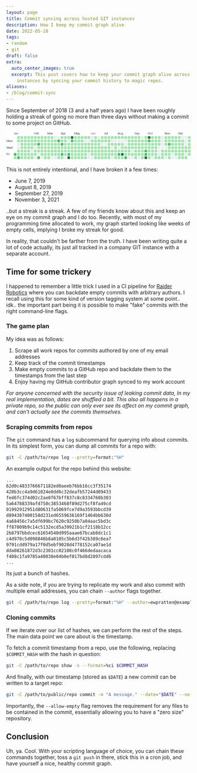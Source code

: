 ```yaml
---
layout: page
title: Commit syncing across hosted GIT instances
description: How I keep my commit graph alive
date: 2022-05-18
tags:
- random
- git
draft: false
extra:
  auto_center_images: true
  excerpt: This post covers how to keep your commit graph alive across multiple GIT
    instances by syncing your commit history to magic repos.
aliases:
- /blog/commit-sync
---
```


Since September of 2018 (3 and a half years ago) I have been roughly holding a streak of going no more than three days without making a commit to some project on GitHub.

![A screenshot of my commit history last year](/images/posts/commit-sync/commit_graph.png)

This is not entirely intentional, and I have broken it a few times:

- June 7, 2019
- August 8, 2019
- September 27, 2019
- November 3, 2021

..but a streak is a streak. A few of my friends know about this and keep an eye on my commit graph and I do too. Recently, with most of my programming time allocated to work, my graph started looking like weeks of empty cells, implying I broke my streak for good.

In reality, that couldn't be farther from the truth. I have been writing quite a lot of code actually, its just all tracked in a company GIT instance with a separate account.

## Time for some trickery

I happened to remember a little trick I used in a CI pipeline for [Raider Robotics](https://github.com/frc5024/) where you can backdate empty commits with arbitrary authors. I recall using this for some kind of version tagging system at some point.. idk.. the important part being it is possible to make "fake" commits with the right command-line flags.

### The game plan

My idea was as follows:

1) Scrape all work repos for commits authored by one of my email addresses
2) Keep track of the commit timestamps
3) Make empty commits to a GitHub repo and backdate them to the timestamps from the last step
4) Enjoy having my GitHub contributor graph synced to my work account

*For anyone concerned with the security issue of leaking commit data, In my real implementation, dates are shuffled a bit. This also all happens in a private repo, so the public can only ever see its affect on my commit graph, and can't actually see the commits themselves.*

### Scraping commits from repos

The `git` command has a `log` subcommand for querying info about commits. In its simplest form, you can dump all commits for a repo with:

```sh
git -C /path/to/repo log --pretty=format:"%H"
```

An example output for the repo behind this website:

```text
...
62d0c4833766671182ed0aeeb76bb16cc3f35174
420b3cc4a9d61024e0dd6c32deafb57244d09433
fed6fc374d02c2ae8f67bff837c8c8334760b303
5a64788339afd750c3853468f89d275cf8fa49cd
01992912951d80631fa5069fce7d9a3593bbcd39
d894387400158d231ed6559636169f1464bb630d
4a68456c7a5df699bc7620c9250b7a04aac5bd3c
ff87809b9c14c5132ecd5a39921b1cf2118b12cc
2b8797bbdcec61654540d995aaae67bcab8dc1c1
c4d978c5d098846b8a0105c5b6d3f42b389c6ea7
9791cdd979a17f0d5ebf9028d4778152ca07ae1d
dda08261872d3c2301cc02108c0f466dedaacaca
f408c1fa9785a40038e04b0ef017bd8d2897cdd6
...
```

Its just a bunch of hashes.

As a side note, if you are trying to replicate my work and also commit with multiple email addresses, you can chain `--author` flags together.

```sh
git -C /path/to/repo log --pretty=format:"%H" --author=ewpratten@example.com --author=evan@work.com
```

### Cloning commits

If we iterate over our list of hashes, we can perform the rest of the steps. The main data point we care about is the timestamp.

To fetch a commit timestamp from a repo, use the following, replacing `$COMMIT_HASH` with the hash in question:

```sh
git -C /path/to/repo show -s --format=%ci $COMMIT_HASH
```

And finally, with our timestamp (stored as `$DATE`) a new commit can be written to a target repo:

```sh
git -C /path/to/public/repo commit -m "A message." --date="$DATE" --no-edit --allow-empty
```

Importantly, the `--allow-empty` flag removes the requirement for any files to be contained in the commit, essentially allowing you to have a "zero size" repository.

## Conclusion

Uh, ya. Cool. With your scripting language of choice, you can chain these commands together, toss a `git push` in there, stick this in a cron job, and have yourself a nice, healthy commit graph.
